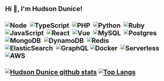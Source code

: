 ##  Hi 👋, I'm Hudson Dunice!

![Node](https://img.shields.io/badge/-Node.js-5B9856?style=for-the-badge&logoColor=fff&logo=node.js)&nbsp;
![TypeScript](https://img.shields.io/badge/-TypeScript-007ACC?style=for-the-badge&logoColor=fff&logo=typescript)&nbsp;
![PHP](https://img.shields.io/badge/-PHP-8893BE?style=for-the-badge&logoColor=fff&logo=php)&nbsp;
![Python](https://img.shields.io/badge/-Python-3776AB?style=for-the-badge&logoColor=fff&logo=python)&nbsp;
![Ruby](https://img.shields.io/badge/-Ruby-CC342D?style=for-the-badge&logoColor=fff&logo=Ruby)&nbsp;
![JavaScript](https://img.shields.io/badge/-JavaScript-FEAE32?style=for-the-badge&logoColor=000&logo=javascript)&nbsp;
![React](https://img.shields.io/badge/-React.js-000000?style=for-the-badge&&logo=React)&nbsp;
![Vue](https://img.shields.io/badge/-Vue.js-41BA82?style=for-the-badge&logoColor=fff&logo=vue.js)&nbsp;
![MySQL](https://img.shields.io/badge/-MySQL-005C84?style=for-the-badge&logoColor=fff&logo=mysql)&nbsp;
![Postgres](https://img.shields.io/badge/-Postgres-316192?style=for-the-badge&logoColor=fff&logo=Postgresql)&nbsp;
![MongoDB](https://img.shields.io/badge/-MongoDB-4EA94B?style=for-the-badge&logoColor=fff&logo=mongodb)&nbsp;
![DynamoDB](https://img.shields.io/badge/-DynamoDB-4053D6?style=for-the-badge&logoColor=fff&logo=amazondynamodb)&nbsp;
![Redis](https://img.shields.io/badge/-Redis-DD0031?style=for-the-badge&logoColor=fff&logo=redis)&nbsp;
![ElasticSearch](https://img.shields.io/badge/-ElasticSearch-00BFB2?style=for-the-badge&logoColor=fff&logo=elasticsearch)&nbsp;
![GraphQL](https://img.shields.io/static/v1?style=for-the-badge&message=GraphQL&color=E10098&logo=GraphQL&logoColor=FFFFFF&label=)
![Docker](https://img.shields.io/badge/-Docker-099cec?style=for-the-badge&logoColor=fff&logo=docker)&nbsp;
![Serverless](https://img.shields.io/static/v1?style=for-the-badge&message=Serverless&color=FD5750&logo=Serverless&logoColor=FFFFFF&label=)
![AWS](https://img.shields.io/badge/-AWS-EC902E?style=for-the-badge&logoColor=fff&logo=amazonaws)&nbsp;
---
[![Hudson Dunice github stats](https://github-readme-stats-git-masterrstaa-rickstaa.vercel.app/api?username=dunice&count_private=true&show_icons=true&theme=dracula)](https://github.com/dunice/github-readme-stats)
[![Top Langs](https://github-readme-stats-git-masterrstaa-rickstaa.vercel.app/api/top-langs/?username=dunice&layout=compact&theme=dracula&langs_count=10&hide=html)](https://github.com/dunice/github-readme-stats)
---
